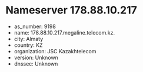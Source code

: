 # Nameserver 178.88.10.217

* as_number: 9198
* name: 178.88.10.217.megaline.telecom.kz.
* city: Almaty
* country: KZ
* organization: JSC Kazakhtelecom
* version: Unknown
* dnssec: Unknown
